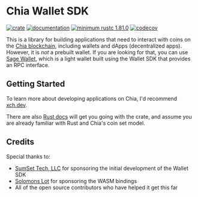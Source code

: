 # Chia Wallet SDK

[![crate](https://img.shields.io/crates/v/chia-wallet-sdk.svg)](https://crates.io/crates/chia-wallet-sdk)
[![documentation](https://docs.rs/chia-wallet-sdk/badge.svg)](https://docs.rs/chia-wallet-sdk)
[![minimum rustc 1.81.0](https://img.shields.io/badge/rustc-1.81.0+-red.svg)](https://rust-lang.github.io/rfcs/2495-min-rust-version.html)
[![codecov](https://codecov.io/github/Rigidity/chia-wallet-sdk/graph/badge.svg?token=M2MPMFGCCA)](https://codecov.io/github/Rigidity/chia-wallet-sdk)

This is a library for building applications that need to interact with coins on the [Chia blockchain](https://chia.net), including wallets and dApps (decentralized apps). However, it is _not_ a prebuilt wallet. If you are looking for that, you can use [Sage Wallet](https://github.com/xch-dev/sage), which is a light wallet built using the Wallet SDK that provides an RPC interface.

## Getting Started

To learn more about developing applications on Chia, I'd recommend [xch.dev](https://xch.dev).

There are also [Rust docs](https://docs.rs/chia-wallet-sdk/latest/chia_wallet_sdk) will get you going with the crate, and assume you are already familiar with Rust and Chia's coin set model.

## Credits

Special thanks to:

- [SumSet Tech, LLC](https://sumset.tech) for sponsoring the initial development of the Wallet SDK
- [Solomons Lot](https://solslot.com) for sponsoring the WASM bindings
- All of the open source contributors who have helped it get this far
